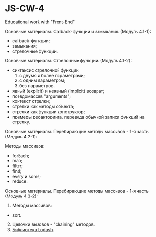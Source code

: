 # JS-CW-4

Educational work with "Front-End"

Основные материалы. Callback-функции и замыкания. (Модуль 4.1-1):

- callback-функции;
- замыкания;
- стрелочные функции.

Основные материалы. Стрелочные функции. (Модуль 4.1-2):

- синтаксис стрелочной функции:
  1. с двумя и более параметрами;
  2. с одним параметром;
  3. без параметров.
- явный (explicit) и неявный (implicit) возврат;
- псевдомассив "arguments";
- контекст стрелки;
- стрелки как методы объекта;
- стрелки как функции конструктор;
- примеры рефакторинга, перевода обычной записи функций на стрелку.

Основные материалы. Перебирающие методы массивов - 1-я часть (Модуль 4.2-1):

Методы массивов:

- forEach;
- map;
- filter;
- find;
- every и some;
- reduce.

Основные материалы. Перебирающие методы массивов - 1-я часть (Модуль 4.2-2):

1. Методы массивов:

- sort.

2. Цепочки вызовов - "chaining" методов.
3. [Библиотека Lodash](https://github.com/lodash/lodash).
